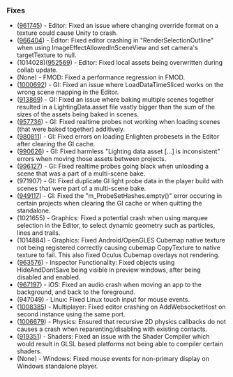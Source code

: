 ### Fixes

*   ([961745](https://issuetracker.unity3d.com/product/unity/issues/guid/961745/)) - Editor: Fixed an issue where changing override format on a texture could cause Unity to crash.
*   ([966404](https://issuetracker.unity3d.com/product/unity/issues/guid/966404/)) - Editor: Fixed editor crashing in "RenderSelectionOutline" when using ImageEffectAllowedInSceneView and set camera's targetTexture to null.
*   (1014028)([952569](https://issuetracker.unity3d.com/product/unity/issues/guid/952569)) - Editor: Fixed local assets being overwritten during collab update.
*   (None) - FMOD: Fixed a performance regression in FMOD.
*   ([1000692](https://issuetracker.unity3d.com/product/unity/issues/guid/1000692/)) - GI: Fixed an issue where LoadDataTimeSliced works on the wrong scene mapping in the Editor.
*   ([913869](https://issuetracker.unity3d.com/product/unity/issues/guid/913869/)) - GI: Fixed an issue where baking multiple scenes together resulted in a LightingData.asset file vastly bigger than the sum of the sizes of the assets being baked in scenes.
*   ([957736](https://issuetracker.unity3d.com/product/unity/issues/guid/957736/)) - GI: Fixed realtime probes not working when loading scenes (that were baked together) additively.
*   ([980811](https://issuetracker.unity3d.com/product/unity/issues/guid/980811/)) - GI: Fixed errors on loading Enlighten probesets in the Editor after clearing the GI cache.
*   ([990626](https://issuetracker.unity3d.com/product/unity/issues/guid/990626/)) - GI: Fixed harmless "Lighting data asset \[...\] is inconsistent" errors when moving those assets between projects.
*   ([996127](https://issuetracker.unity3d.com/product/unity/issues/guid/996127/)) - GI: Fixed realtime probes going black when unloading a scene that was a part of a multi-scene bake.
*   (971907) - GI: Fixed duplicate GI light probe data in the player build with scenes that were part of a multi-scene bake.
*   ([949117](https://issuetracker.unity3d.com/product/unity/issues/guid/949117/)) - GI: Fixed the "m\_ProbeSetHashes.empty()" error occuring in certain projects when clearing the GI cache or when quitting the standalone.
*   (1021655) - Graphics: Fixed a potential crash when using marquee selection in the Editor, to select dynamic geometry such as particles, lines and trails.
*   (1014884) - Graphics: Fixed Android/OpenGLES Cubemap native texture not being registered correctly causing cubemap CopyTexture to native texture to fail. This also fixed Oculus Cubemap overlays not rendering.
*   ([963576](https://issuetracker.unity3d.com/product/unity/issues/guid/963576/)) - Inspector Functionality: Fixed objects using HideAndDontSave being visible in preview windows, after being disabled and enabled.
*   ([967197](https://issuetracker.unity3d.com/product/unity/issues/guid/967197/)) - iOS: Fixed an audio crash when moving an app to the background, and back to the foreground.
*   (947049) - Linux: Fixed Linux touch input for mouse events.
*   ([1008385](https://issuetracker.unity3d.com/product/unity/issues/guid/1008385/)) - Multiplayer: Fixed editor crashing on AddWebsocketHost on second instance using the same port.
*   ([1006679](https://issuetracker.unity3d.com/product/unity/issues/guid/1006679/)) - Physics: Ensured that recursive 2D physics callbacks do not causes a crash when reparenting/disabling with existing contacts.
*   ([919351](https://issuetracker.unity3d.com/product/unity/issues/guid/919351/)) - Shaders: Fixed an issue with the Shader Compiler which would result in GLSL based platforms not being able to compiler certain shaders.
*   (None) - Windows: Fixed mouse events for non-primary display on Windows standalone player.